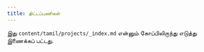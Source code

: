 ```yaml
---
title: திட்டப்பணிகள் 
---
```


இது `content/tamil/projects/_index.md` என்னும் கோப்பிலிருந்து எடுத்து இணைக்கப் பட்டது.